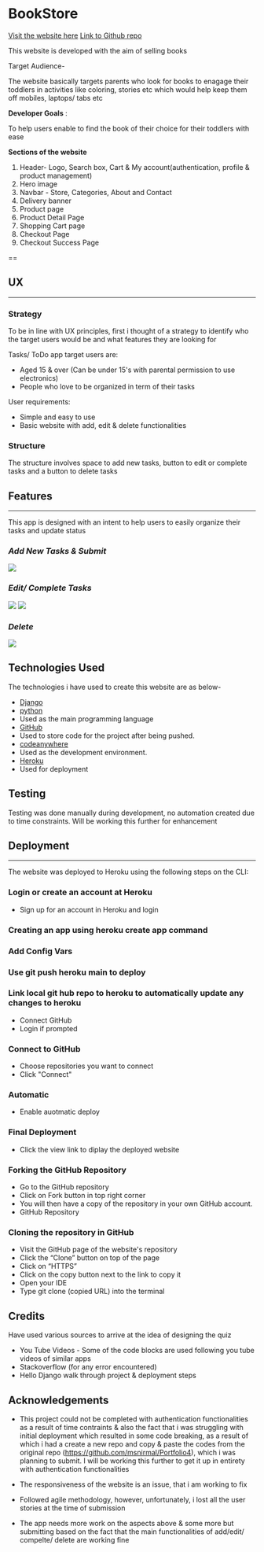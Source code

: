 # **BookStore**

[Visit the website here](#)
[Link to Github repo](#)

This website is developed with the aim of selling books

Target Audience-

The website basically targets parents who look for books to enagage their toddlers in activities like coloring, stories etc which would help keep them off mobiles, laptops/ tabs etc  

**Developer Goals** :

To help users enable to find the book of their choice for their toddlers with ease

**Sections of the website**

1. Header- Logo, Search box, Cart & My account(authentication, profile & product management) 
2. Hero image 
3. Navbar - Store, Categories, About and Contact 
4. Delivery banner 
5. Product page 
6. Product Detail Page
7. Shopping Cart page 
8. Checkout Page 
9. Checkout Success Page




==

## **UX**

---

### **Strategy**

To be in line with UX principles, first i thought  of a strategy to identify who the target users would be and what features they are looking for

Tasks/ ToDo app target users are:

* Aged 15 & over (Can be under 15's with parental permission to use electronics)
* People who love to be organized in term of their tasks 


User requirements:

* Simple and easy to use 
* Basic website with add, edit & delete functionalities

### **Structure**

The structure involves space to add new tasks, button to edit or complete tasks and a button to delete tasks 

## **Features**

---

This app is designed with an intent to help users to easily organize their tasks and update status 

### *Add New Tasks & Submit*

![](documents/images/addtask_submit.png)

### *Edit/ Complete Tasks*

![](documents/images/edit_delete_items.png)
![](documents/images/edit_complete_page.png)

### *Delete*

![](documents/images/delete_page.png)

## Technologies Used

The technologies i have used to create this website are as below-

    
  * [Django](https://www.djangoproject.com/)
  * [python](https://www.python.org/)
  * Used as the main programming language
  * [GitHub](https://github.com/)
  * Used to store code for the project after being pushed.
  * [codeanywhere](https://codeanywhere.com/)
  * Used as the development environment.
  * [Heroku](https://heroku.com/)
  * Used for deployment

## Testing

Testing was done manually during development, no automation created due to time constraints. Will be working this further for enhancement 


## Deployment

---

The website was deployed to Heroku using the following steps on the CLI:

### Login or create an account at Heroku

* Sign up for an account in Heroku and login

### Creating an app using heroku create app command

### Add Config Vars

### Use git push heroku main to deploy

### Link local git hub repo to heroku to automatically update any changes to heroku

* Connect GitHub
* Login if prompted

### Connect to GitHub

* Choose repositories you want to connect
* Click "Connect"

### Automatic 

* Enable auotmatic deploy
  

### Final Deployment

* Click the view link to diplay the deployed website

### Forking the GitHub Repository

* Go to the GitHub repository
* Click on Fork button in top right corner
* You will then have a copy of the repository in your own GitHub account.
* GitHub Repository

### Cloning the repository in GitHub

* Visit the GitHub page of the website's repository
* Click the “Clone” button on top of the page
* Click on “HTTPS”
* Click on the copy button next to the link to copy it
* Open your IDE
* Type git clone (copied URL)   into the terminal

## Credits

Have used various sources to arrive at the idea of designing the quiz

* You Tube Videos - Some of the code blocks are used following you tube videos of similar apps 
* Stackoverflow (for any error encountered)
* Hello Django walk through project & deployment steps 

## Acknowledgements

* This project could not be completed with authentication functionalities as a result of time contraints & also the fact that i was struggling with initial deployment which resulted in some code breaking, as a result of which i had a create a new repo and copy & paste the codes from the original repo (https://github.com/msnirmal/Portfolio4), which i was planning to submit. I will be working this further to get it up in entirety with authentication functionalities 
  
* The responsiveness of the website is an issue, that i am working to fix 
* Followed agile methodology, however, unfortunately, i lost all the user stories at the time of submission 
* The app needs more work on the aspects above & some more but submitting based on the fact that the main functionalities of add/edit/ compelte/ delete are working fine 




